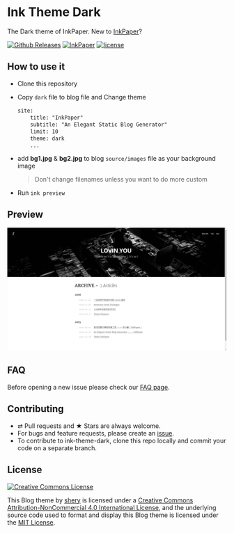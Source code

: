 # Ink Theme Dark
The Dark theme of InkPaper. New to [InkPaper](http://www.chole.io)?

[![Github Releases](https://img.shields.io/badge/releases-v1.0-green.svg)](https://github.com/InkProject/ink-theme-dark/releases)
[![InkPaper](https://img.shields.io/badge/InkPaper-v2017--02--25-blue.svg)](http://www.chole.io/)
[![license](https://img.shields.io/badge/license-CC%20BY--NC%204.0-blue.svg)](https://creativecommons.org/licenses/by-nc/4.0/)

## How to use it
- Clone this repository
- Copy `dark` file to blog file and Change theme

  ```ymal
  site:
      title: "InkPaper"
      subtitle: "An Elegant Static Blog Generator"
      limit: 10
      theme: dark
      ...
  ```

- add **bg1.jpg** & **bg2.jpg** to blog `source/images` file as your background image

  > Don't change filenames unless you want to do more custom

- Run `ink preview`

## Preview

![archive](./screenshot/archive.png)

## FAQ
Before opening a new issue please check our [FAQ page](https://github.com/InkProject/ink-theme-dark/issues).

## Contributing
* ⇄ Pull requests and ★ Stars are always welcome.
* For bugs and feature requests, please create an [issue](https://github.com/InkProject/ink-theme-dark/issues).
* To contribute to ink-theme-dark, clone this repo locally and commit your code on a separate branch.

## License

<a rel="license" href="http://creativecommons.org/licenses/by-nc/4.0/"><img alt="Creative Commons License" style="border-width:0" src="https://i.creativecommons.org/l/by-nc/4.0/88x31.png" /></a>

This Blog theme by <a xmlns:cc="http://creativecommons.org/ns#" href="http://www.shery.me" property="cc:attributionName" rel="cc:attributionURL">shery</a> is licensed under a <a rel="license" href="http://creativecommons.org/licenses/by-nc/4.0/">Creative Commons Attribution-NonCommercial 4.0 International License</a>, and the underlying source code used to format and display this Blog theme is licensed under the [MIT License](https://github.com/shery15/blog/blob/blog-source/LICENSE).
